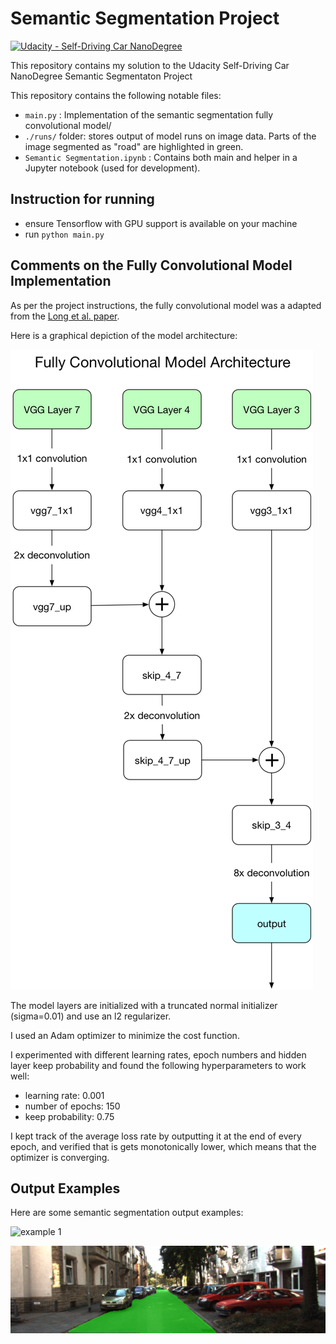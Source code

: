 # Semantic Segmentation Project
[![Udacity - Self-Driving Car NanoDegree](https://s3.amazonaws.com/udacity-sdc/github/shield-carnd.svg)](http://www.udacity.com/drive)

This repository contains my solution to the Udacity Self-Driving Car NanoDegree Semantic Segmentaton Project

This repository contains the following notable files:

* `main.py` : Implementation of the semantic segmentation fully convolutional model/
* `./runs/` folder: stores output of model runs on image data. Parts of the image segmented as "road" are highlighted in green.
* `Semantic Segmentation.ipynb` : Contains both main and helper in a Jupyter notebook (used for development).

## Instruction for running

* ensure Tensorflow with GPU support is available on your machine
* run `python main.py`

## Comments on the Fully Convolutional Model Implementation

As per the project instructions, the fully convolutional model was a adapted from the [Long et al. paper](https://www.cv-foundation.org/openaccess/content_cvpr_2015/papers/Long_Fully_Convolutional_Networks_2015_CVPR_paper.pdf).

Here is a graphical depiction of the model architecture:

![model_architecture](/model_architecture.png?raw=true)

The model layers are initialized with a truncated normal initializer (sigma=0.01) and use an l2 regularizer.

I used an Adam optimizer to minimize the cost function.

I experimented with different learning rates, epoch numbers and hidden layer keep probability and found the following hyperparameters to work well:

* learning rate: 0.001
* number of epochs: 150
* keep probability: 0.75

I kept track of the average loss rate by outputting it at the end of every epoch, and verified that is gets monotonically lower, which means that the optimizer is converging.

## Output Examples

Here are some semantic segmentation output examples:

![example 1](/runs/1535510393.7355092/um_00019.png?raw=true)

![example 2](/runs/1535510393.7355092/uu_000085.png?raw=true)
